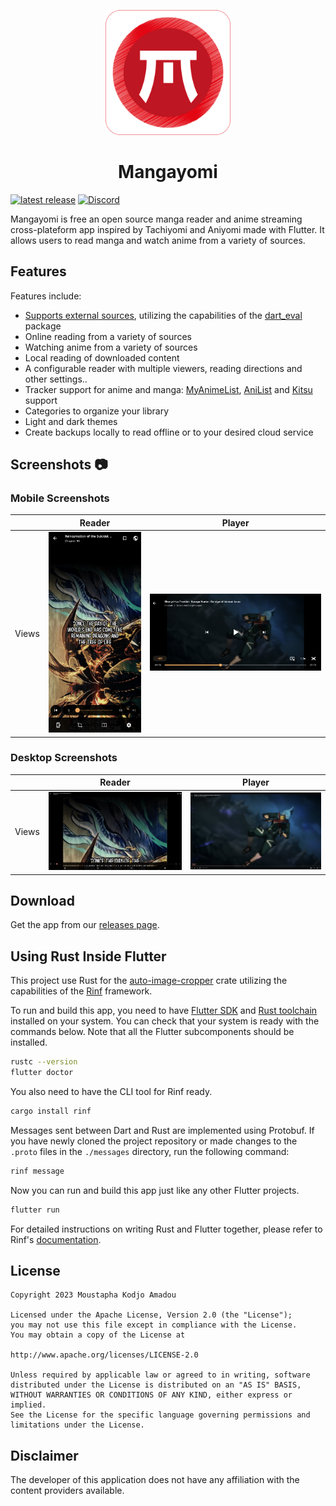 <p align="center">
 <img width=200px height=200px src="assets/app_icons/icon-red.png"/>
</p>

<h1 align="center"> Mangayomi </h1>

<p align="center">

 [![latest release](https://img.shields.io/github/release/kodjodevf/mangayomi.svg?maxAge=3600&label=download)](https://github.com/kodjodevf/mangayomi/releases)
 [![Discord](https://img.shields.io/discord/1157628512077893666.svg?label=discord&labelColor=7289da&color=2c2f33&style=flat)](https://discord.com/invite/EjfBuYahsP) 

</p>

Mangayomi is free an open source manga reader and anime streaming cross-plateform app inspired by Tachiyomi and Aniyomi made with Flutter. It allows users to read manga and watch anime from a variety of sources.

## Features

Features include:
* [Supports external sources](https://github.com/kodjodevf/mangayomi-extensions), utilizing the capabilities of the [dart_eval](https://pub.dev/packages/dart_eval) package
* Online reading from a variety of sources
* Watching anime from a variety of sources
* Local reading of downloaded content
* A configurable reader with multiple viewers, reading directions and other settings..
* Tracker support for anime and manga: [MyAnimeList](https://myanimelist.net/), [AniList](https://anilist.co/) and [Kitsu](https://kitsu.io/) support
* Categories to organize your library
* Light and dark themes
* Create backups locally to read offline or to your desired cloud service

## Screenshots :camera:

### Mobile Screenshots                                                                                                                
|          |  Reader                                               |  Player                                               |
| -------- | ----------------------------------------------------- | ----------------------------------------------------- |
| Views    |  ![mobile_reader_light](screenshots/mobile_reader.jpg)|  ![mobile_anime_player](screenshots/mobile_player.jpg)|

### Desktop Screenshots                                                                                                                
|          |  Reader                                           |  Player                                           |
| -------- | ------------------------------------------------- | ------------------------------------------------- |
| Views    |  ![desktop_reader](screenshots/desktop_reader.png)|  ![desktop_player](screenshots/desktop_player.png)|

## Download
Get the app from our [releases page](https://github.com/kodjodevf/mangayomi/releases).


## Using Rust Inside Flutter

This project use Rust for the [auto-image-cropper](https://github.com/ritiek/auto-image-cropper) crate utilizing the capabilities of the [Rinf](https://pub.dev/packages/rinf) framework.

To run and build this app, you need to have
[Flutter SDK](https://docs.flutter.dev/get-started/install)
and [Rust toolchain](https://www.rust-lang.org/tools/install)
installed on your system.
You can check that your system is ready with the commands below.
Note that all the Flutter subcomponents should be installed.

```bash
rustc --version
flutter doctor
```

You also need to have the CLI tool for Rinf ready.

```bash
cargo install rinf
```

Messages sent between Dart and Rust are implemented using Protobuf.
If you have newly cloned the project repository
or made changes to the `.proto` files in the `./messages` directory,
run the following command:

```bash
rinf message
```

Now you can run and build this app just like any other Flutter projects.

```bash
flutter run
```

For detailed instructions on writing Rust and Flutter together,
please refer to Rinf's [documentation](https://rinf-docs.cunarist.com).


## License

    Copyright 2023 Moustapha Kodjo Amadou

    Licensed under the Apache License, Version 2.0 (the "License");
    you may not use this file except in compliance with the License.
    You may obtain a copy of the License at

    http://www.apache.org/licenses/LICENSE-2.0

    Unless required by applicable law or agreed to in writing, software
    distributed under the License is distributed on an "AS IS" BASIS,
    WITHOUT WARRANTIES OR CONDITIONS OF ANY KIND, either express or implied.
    See the License for the specific language governing permissions and
    limitations under the License.
    

## Disclaimer

The developer of this application does not have any affiliation with the content providers available.
